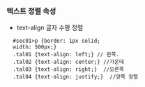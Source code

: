 
### 텍스트 정렬 속성
- text-align 글자 수평 정렬 

```
  #sec01>p {border: 1px solid;
  width: 500px;}
  .tal01 {text-align: left;} // 왼쪽.
  .tal02 {text-align: center;} //가운데
  .tal03 {text-align: right;}  //오른쪽
  .tal04 {text-align: justify;}  //양쪽 정렬
```
